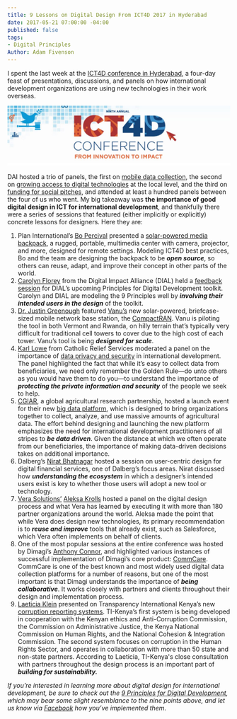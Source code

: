```yaml
---
title: 9 Lessons on Digital Design From ICT4D 2017 in Hyderabad
date: 2017-05-21 07:00:00 -04:00
published: false
tags:
- Digital Principles
Author: Adam Fivenson
---
```


I spent the last week at the [ICT4D conference in Hyderabad](https://2017ict4dconference.sched.com/), a four-day feast of presentations, discussions, and panels on how international development organizations are using new technologies in their work overseas.

![yes.JPG](/uploads/yes.JPG)

<!--more-->

DAI hosted a trio of panels, the first on [mobile data collection](http://sched.co/AIQu), the second on [growing access to digital technologies](http://sched.co/AIRP) at the local level, and the third on [funding for social pitches](http://sched.co/AIUb), and attended at least a hundred panels between the four of us who went. My big takeaway was **the importance of good digital design in ICT for international development**, and thankfully there were a series of sessions that featured (either implicitly or explicitly) concrete lessons for designers. Here they are:

1. Plan International’s [Bo Percival](https://2017ict4dconference.sched.com/bo_percival) presented a [solar-powered media backpack](https://vimeo.com/148598914), a rugged, portable, multimedia center with camera, projector, and more, designed for remote settings. Modeling ICT4D best practices, Bo and the team are designing the backpack to be ***open source***, so others can reuse, adapt, and improve their concept in other parts of the world.
2. [Carolyn Florey](https://www.linkedin.com/in/carolynf/) from the Digital Impact Alliance (DIAL) held a [feedback session](http://sched.co/AIR4) for DIAL’s upcoming Principles for Digital Development toolkit. Carolyn and DIAL are modeling the 9 Principles well by ***involving their intended users in the design*** of the toolkit.
3. [Dr. Justin Greenough](https://2017ict4dconference.sched.com/speaker/jgreenough) featured [Vanu’s](http://www.vanu.com/) new solar-powered, briefcase-sized mobile network base station, the [CompactRAN](http://www.vanu.com/products/outdoor/compactran/). Vanu is piloting the tool in both Vermont and Rwanda, on hilly terrain that’s typically very difficult for traditional cell towers to cover due to the high cost of each tower. Vanu’s tool is being ***designed for scale***.
4. [Karl Lowe](https://www.linkedin.com/in/karlmlowe/) from Catholic Relief Services moderated a panel on the importance of [data privacy and security](http://sched.co/AE35) in international development. The panel highlighted the fact that while it’s easy to collect data from beneficiaries, we need only remember the Golden Rule—do unto others as you would have them to do you—to understand the importance of ***protecting the private information and security*** of the people we seek to help.
5. [CGIAR](http://www.cgiar.org/), a global agricultural research partnership, hosted a launch event for their new [big data platform](http://bigdata.cgiar.org/), which is designed to bring organizations together to collect, analyze, and use massive amounts of agricultural data. The effort behind designing and launching the new platform emphasizes the need for international development practitioners of all stripes to ***be data driven***. Given the distance at which we often operate from our beneficiaries, the importance of making data-driven decisions takes on additional importance.
6. Dalberg’s [Nirat Bhatnagar](https://www.linkedin.com/in/nirat/?ppe=1) hosted a session on user-centric design for digital financial services, one of  Dalberg’s focus areas. Nirat discussed how ***understanding the ecosystem*** in which a designer’s intended users exist is key to whether those users will adopt a new tool or technology.
7. [Vera Solutions’](http://www.verasolutions.org/) [Aleksa Krolls](https://2017ict4dconference.sched.com/speaker/aleksa1) hosted a panel on the digital design process and what Vera has learned by executing it with more than 180 partner organizations around the world. Aleksa made the point that while Vera does design new technologies, its primary recommendation is to ***reuse and improve*** tools that already exist, such as Salesforce, which Vera often implements on behalf of clients.
8. One of the most popular sessions at the entire conference was hosted by Dimagi’s [Anthony Connor](https://www.dimagi.com/team/usa/anthony-connor/), and highlighted various instances of successful implementation of Dimagi’s core product: [CommCare](https://www.dimagi.com/products/). CommCare is one of the best known and most widely used digital data collection platforms for a number of reasons, but one of the most important is that Dimagi understands the importance of ***being collaborative***. It works closely with partners and clients throughout their design and implementation process.
9. [Laeticia Klein](https://www.linkedin.com/in/laeticia-klein-19070269/?ppe=1) presented on Transparency International Kenya’s new [corruption reporting systems](http://sched.co/AITw). TI-Kenya’s first system is being developed in cooperation with the Kenyan ethics and Anti-Corruption Commission, the Commission on Administrative Justice, the Kenya National Commission on Human Rights, and the National Cohesion & Integration Commission. The second system focuses on corruption in the Human Rights Sector, and operates in collaboration with more than 50 state and non-state partners. According to Laeticia, TI-Kenya's close consultation with partners throughout the design process is an important part of ***building for sustainability.***

*If you’re interested in learning more about digital design for international development, be sure to check out the [9 Principles for Digital Development](http://digitalprinciples.org/), which may bear some slight resemblance to the nine points above, and let us know via [Facebook](http://www.facebook.com/DAIGlobal) how you’ve implemented them.*